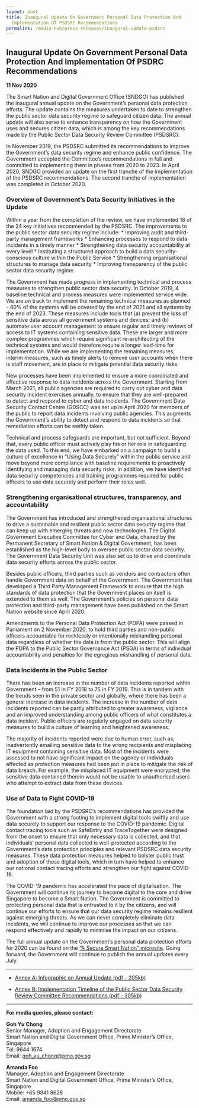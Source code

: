 ```yaml
---
layout: post
title: Inaugural Update On Government Personal Data Protection And
  Implementation Of PSDSRC Recommendations
permalink: /media-hub/press-releases/inaugural-update-psdsrc
---
```

## Inaugural Update On Government Personal Data Protection And Implementation Of PSDRC Recommendations

**11 Nov 2020**

The Smart Nation and Digital Government Office (SNDGO) has published the inaugural annual update on the Government’s personal data protection efforts. The update contains the measures undertaken to date to strengthen the public sector data security regime to safeguard citizen data. The annual update will also serve to enhance transparency on how the Government uses and secures citizen data, which is among the key recommendations made by the Public Sector Data Security Review Committee (PSDSRC).

In November 2019, the PSDSRC submitted its recommendations to improve the Government’s data security regime and enhance public confidence. The Government accepted the Committee’s recommendations in full and committed to implementing them in phases from 2020 to 2023. In April 2020, SNDGO provided an update on the first tranche of the implementation of the PSDSRC recommendations. The second tranche of implementation was completed in October 2020.

### Overview of Government’s Data Security Initiatives in the Update

Within a year from the completion of the review, we have implemented 18 of the 24 key initiatives recommended by the PSDSRC. The improvements to the public sector data security regime include:
    * Improving audit and third-party management frameworks
    * Enhancing processes to respond to data incidents in a timely manner
    * Strengthening data security accountability at every level
    * Instituting a structured approach to build a data security-conscious culture within the Public Service
    * Strengthening organisational structures to manage data security
    * Improving transparency of the public sector data security regime

The Government has made progress in implementing technical and process measures to strengthen public sector data security. In October 2019, 4 baseline technical and process measures were implemented service wide. We are on track to implement the remaining technical measures as planned - 80% of the systems will be covered by the end of 2021 and all systems by the end of 2023. These measures include tools that (a) prevent the loss of sensitive data across all government systems and devices; and (b) automate user account management to ensure regular and timely reviews of access to IT systems containing sensitive data. These are larger and more complex programmes which require significant re-architecting of the technical systems and would therefore require a longer lead-time for implementation. While we are implementing the remaining measures, interim measures, such as timely alerts to remove user accounts when there is staff movement, are in place to mitigate potential data security risks.

New processes have been implemented to ensure a more coordinated and effective response to data incidents across the Government. Starting from March 2021, all public agencies are required to carry out cyber and data security incident exercises annually, to ensure that they are well-prepared to detect and respond to cyber and data incidents. The Government Data Security Contact Centre (GDSCC) was set up in April 2020 for members of the public to report data incidents involving public agencies. This augments the Government’s ability to detect and respond to data incidents so that remediation efforts can be swiftly taken.

Technical and process safeguards are important, but not sufficient. Beyond that, every public officer must actively play his or her role in safeguarding the data used. To this end, we have embarked on a campaign to build a culture of excellence in “Using Data Securely” within the public service and move beyond mere compliance with baseline requirements to proactively identifying and managing data security risks. In addition, we have identified data security competencies and training programmes required for public officers to use data securely and perform their roles well.

### Strengthening organisational structures, transparency, and accountability

The Government has introduced and strengthened organisational structures to drive a sustainable and resilient public sector data security regime that can keep up with emerging threats and new technologies. The Digital Government Executive Committee for Cyber and Data, chaired by the Permanent Secretary of Smart Nation & Digital Government, has been established as the high-level body to oversee public sector data security. The Government Data Security Unit was also set up to drive and coordinate data security efforts across the public sector.

Besides public officers, third parties such as vendors and contractors often handle Government data on behalf of the Government. The Government has developed a Third Party Management Framework to ensure that the high standards of data protection that the Government places on itself is extended to them as well. The Government’s policies on personal data protection and third-party management have been published on the Smart Nation website since April 2020.

Amendments to the Personal Data Protection Act (PDPA) were passed in Parliament on 2 November 2020, to hold third parties and non-public officers accountable for recklessly or intentionally mishandling personal data regardless of whether the data is from the public sector. This will align the PDPA to the Public Sector Governance Act (PSGA) in terms of individual accountability and penalties for the egregious mishandling of personal data.

### Data Incidents in the Public Sector

There has been an increase in the number of data incidents reported within Government – from 51 in FY 2018 to 75 in FY 2019. This is in tandem with the trends seen in the private sector and globally, where there has been a general increase in data incidents. The increase in the number of data incidents reported can be partly attributed to greater awareness, vigilance and an improved understanding among public officers of what constitutes a data incident. Public officers are regularly engaged on data security measures to build a culture of learning and heightened awareness.

The majority of incidents reported were due to human error, such as, inadvertently emailing sensitive data to the wrong recipients and misplacing IT equipment containing sensitive data. Most of the incidents were assessed to not have significant impact on the agency or individuals affected as protection measures had been put in place to mitigate the risk of data breach. For example, the misplaced IT equipment were encrypted; the sensitive data contained therein would not be usable to unauthorised users who attempt to extract data from these devices.

### Use of Data to Fight COVID-19

The foundation laid by the PSDSRC’s recommendations has provided the Government with a strong footing to implement digital tools swiftly and use data securely to support our response to the COVID-19 pandemic. Digital contact tracing tools such as SafeEntry and TraceTogether were designed from the onset to ensure that only necessary data is collected, and that individuals’ personal data collected is well-protected according to the Government’s data protection principles and relevant PSDSRC data security measures. These data protection measures helped to bolster public trust and adoption of these digital tools, which in turn have helped to enhance our national contact tracing efforts and strengthen our fight against COVID-19.

The COVID-19 pandemic has accelerated the pace of digitalisation. The Government will continue its journey to become digital to the core and drive Singapore to become a Smart Nation. The Government is committed to protecting personal data that is entrusted to it by the citizens, and will continue our efforts to ensure that our data security regime remains resilient against emerging threats. As we can never completely eliminate data incidents, we will continue to improve our processes so that we can respond effectively and rapidly to minimise the impact on our citizens.

The full annual update on the Government’s personal data protection efforts for 2020 can be found on the [“A Secure Smart Nation” microsite](https://go.gov.sg/public-sector-data-security-review). Going forward, the Government will continue to publish the annual updates every July.

----------

* [Annex A: Infographic on Annual Update (pdf - 205kb)](/files/press-releases/2020/annual-update-on-govt-personal-data-protection-efforts-2020-summary.pdf)

* [Annex B: Implementation Timeline of the Public Sector Data Security Review Committee Recommendations (pdf - 305kb)](/files/press-releases/2020/implementation-timeline-psdsr-11-nov-2020-annex-b.pdf)

----------

**For media queries, please contact:**

**Goh Yu Chong**<br>
Senior Manager, Adoption and Engagement Directorate<br>
Smart Nation and Digital Government Office, Prime Minister’s Office, Singapore<br>
Tel: 9644 1674<br>
Email: [goh_yu_chong@pmo.gov.sg](mailto:goh_yu_chong@pmo.gov.sg)<br>


**Amanda Foo**<br>
Manager, Adoption and Engagement Directorate<br>
Smart Nation and Digital Government Office, Prime Minister’s Office, Singapore<br>
Mobile: +65 9841 8628<br>
Email: [amanda_foo@pmo.gov.sg](mailto:amanda_foo@pmo.gov.sg)
